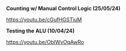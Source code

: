 **Counting w/ Manual Control Logic (25/05/24)**

https://youtu.be/cGufHGSTiuM

**Testing the ALU (10/04/24)**

https://youtu.be/OblWvOqAwRo
